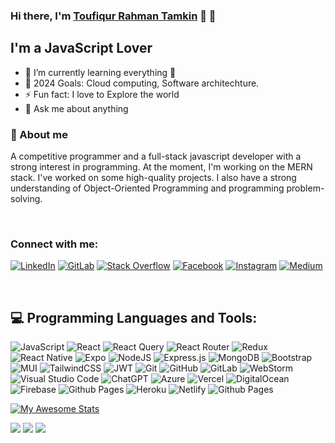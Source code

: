 ### Hi there, I'm [Toufiqur Rahman Tamkin](https://ceo.fusion-script.com/) 👋 👋

## I'm a JavaScript Lover

- 🌱 I’m currently learning everything 🤣
- 🥅 2024 Goals: Cloud computing, Software architechture.
- ⚡ Fun fact: I love to Explore the world
- 💬 Ask me about anything

### 📖 About me

A competitive programmer and a full-stack javascript developer with a strong interest in programming. At the moment, I'm working on the MERN stack. I've worked on some high-quality projects. I also have a strong understanding of Object-Oriented Programming and programming problem-solving.

<br />

### Connect with me:

[![LinkedIn](https://img.shields.io/badge/%20-LinkedIn-black?color=14171A&labelColor=212121&logo=linkedin&logoColor=ffffff)](https://www.linkedin.com/in/toufiqur-rahman-tamkin-42a167160/)
[![GitLab](https://img.shields.io/badge/%20-Git%20Lab-black?color=14171A&labelColor=1976d2&logo=gitlab&logoColor=ffffff)](https://gitlab.com/tamkin22rahman)
[![Stack Overflow](https://img.shields.io/badge/%20-Stack%20Overflow-black?color=14171A&labelColor=fff&logo=stackoverflow&logoColor=0c0d0e26)](https://stackoverflow.com/users/11356701/toufiqur-rahman-tamkin?tab=profile)
[![Facebook](https://img.shields.io/badge/%20-Facebook-black?color=14171A&labelColor=1976d2&logo=facebook&logoColor=ffffff)](https://www.facebook.com/toufiqur.rahman.50309/)
[![Instagram](https://img.shields.io/badge/%20-Instagram-black?color=14171A&labelColor=fff&logo=instagram&logoColor=0c0d0e26)](https://www.instagram.com/toufiqur.rahman.tamkin/)
[![Medium](https://img.shields.io/badge/%20-Medium-black?color=14171A&labelColor=1976d2&logo=medium&logoColor=ffffff)](https://tamkin22rahman.medium.com/)

<br />

## 💻 Programming Languages and Tools:

![JavaScript](https://img.shields.io/badge/javascript-%23323330.svg?style=for-the-badge&logo=javascript&logoColor=%23F7DF1E)
![React](https://img.shields.io/badge/react-%2320232a.svg?style=for-the-badge&logo=react&logoColor=%2361DAFB)
![React Query](https://img.shields.io/badge/-React%20Query-FF4154?style=for-the-badge&logo=react%20query&logoColor=white)
![React Router](https://img.shields.io/badge/React_Router-CA4245?style=for-the-badge&logo=react-router&logoColor=white)
![Redux](https://img.shields.io/badge/redux-%23593d88.svg?style=for-the-badge&logo=redux&logoColor=white)
![React Native](https://img.shields.io/badge/react_native-%2320232a.svg?style=for-the-badge&logo=react&logoColor=%2361DAFB)
![Expo](https://img.shields.io/badge/expo-1C1E24?style=for-the-badge&logo=expo&logoColor=#D04A37)
![NodeJS](https://img.shields.io/badge/node.js-6DA55F?style=for-the-badge&logo=node.js&logoColor=white)
![Express.js](https://img.shields.io/badge/express.js-%23404d59.svg?style=for-the-badge&logo=express&logoColor=%2361DAFB)
![MongoDB](https://img.shields.io/badge/MongoDB-%234ea94b.svg?style=for-the-badge&logo=mongodb&logoColor=white)
![Bootstrap](https://img.shields.io/badge/bootstrap-%238511FA.svg?style=for-the-badge&logo=bootstrap&logoColor=white)
![MUI](https://img.shields.io/badge/MUI-%230081CB.svg?style=for-the-badge&logo=mui&logoColor=white)
![TailwindCSS](https://img.shields.io/badge/tailwindcss-%2338B2AC.svg?style=for-the-badge&logo=tailwind-css&logoColor=white)
![JWT](https://img.shields.io/badge/JWT-black?style=for-the-badge&logo=JSON%20web%20tokens)
![Git](https://img.shields.io/badge/git-%23F05033.svg?style=for-the-badge&logo=git&logoColor=white)
![GitHub](https://img.shields.io/badge/github-%23121011.svg?style=for-the-badge&logo=github&logoColor=white)
![GitLab](https://img.shields.io/badge/gitlab-%23181717.svg?style=for-the-badge&logo=gitlab&logoColor=white)
![WebStorm](https://img.shields.io/badge/webstorm-143?style=for-the-badge&logo=webstorm&logoColor=white&color=black)
![Visual Studio Code](https://img.shields.io/badge/Visual%20Studio%20Code-0078d7.svg?style=for-the-badge&logo=visual-studio-code&logoColor=white)
![ChatGPT](https://img.shields.io/badge/chatGPT-74aa9c?style=for-the-badge&logo=openai&logoColor=white)
![Azure](https://img.shields.io/badge/azure-%230072C6.svg?style=for-the-badge&logo=microsoftazure&logoColor=white)
![Vercel](https://img.shields.io/badge/vercel-%23000000.svg?style=for-the-badge&logo=vercel&logoColor=white)
![DigitalOcean](https://img.shields.io/badge/DigitalOcean-%230167ff.svg?style=for-the-badge&logo=digitalOcean&logoColor=white)
![Firebase](https://img.shields.io/badge/firebase-%23039BE5.svg?style=for-the-badge&logo=firebase)
![Github Pages](https://img.shields.io/badge/github%20pages-121013?style=for-the-badge&logo=github&logoColor=white)
![Heroku](https://img.shields.io/badge/heroku-%23430098.svg?style=for-the-badge&logo=heroku&logoColor=white)
![Netlify](https://img.shields.io/badge/netlify-%23000000.svg?style=for-the-badge&logo=netlify&logoColor=#00C7B7)
![Github Pages](https://img.shields.io/badge/github%20pages-121013?style=for-the-badge&logo=github&logoColor=white)


[![My Awesome Stats](https://awesome-github-stats.azurewebsites.net/user-stats/ToufiqurRahmanTamkin?cardType=github&theme=tokyonight&preferLogin=false)](https://git.io/awesome-stats-card)

<img src="https://github-readme-streak-stats.herokuapp.com?user=ToufiqurRahmanTamkin&theme=merko">

<img src="https://github-readme-stats.vercel.app/api/top-langs/?username=toufiqurrahmantamkin&card_width=500&&show_icons=true&title_color=ffffff&icon_color=bb2acf&text_color=daf7dc&bg_color=151515">

<img src="https://github-profile-trophy.vercel.app/?username=ToufiqurrahmanTamkin&row=1)](https://github.com/ToufiqurRahmanTamkin/github-profile-trophy">

